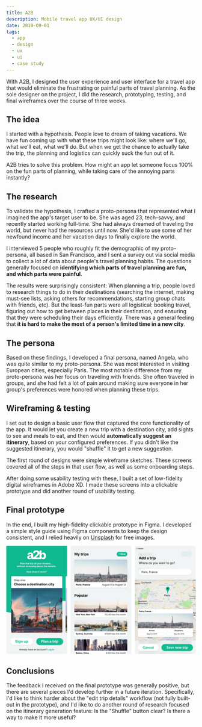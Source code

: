 ```yaml
---
title: A2B
description: Mobile travel app UX/UI design
date: 2019-09-01
tags:
  - app
  - design
  - ux
  - ui
  - case study
---
```


With A2B, I designed the user experience and user interface for a travel app that would eliminate the frustrating or painful parts of travel planning. As the sole designer on the project, I did the research, prototyping, testing, and final wireframes over the course of three weeks.

## The idea

I started with a hypothesis. People love to dream of taking vacations. We have fun coming up with what these trips might look like: where we'll go, what we'll eat, what we'll do. But when we get the chance to actually take the trip, the planning and logistics can quickly suck the fun out of it.

A2B tries to solve this problem. How might an app let someone focus 100% on the fun parts of planning, while taking care of the annoying parts instantly?

## The research

To validate the hypothesis, I crafted a proto-persona that represented what I imagined the app's target user to be. She was aged 23, tech-savvy, and recently started working full-time. She had always dreamed of traveling the world, but never had the resources until now. She'd like to use some of her newfound income and her vacation days to finally explore the world.

I interviewed 5 people who roughly fit the demographic of my proto-persona, all based in San Francisco, and I sent a survey out via social media to collect a lot of data about people's travel planning habits. The questions generally focused on **identifying which parts of travel planning are fun, and which parts were painful**.

The results were surprisingly consistent: When planning a trip, people loved to research things to do in their destinations (searching the internet, making must-see lists, asking others for recommendations, starting group chats with friends, etc). But the least-fun parts were all logistical: booking travel, figuring out how to get between places in their destination, and ensuring that they were scheduling their days efficiently. There was a general feeling that **it is hard to make the most of a person's limited time in a new city**.

## The persona

Based on these findings, I developed a final persona, named Angela, who was quite similar to my proto-persona. She was most interested in visiting European cities, especially Paris. The most notable difference from my proto-persona was her focus on traveling with friends. She often traveled in groups, and she had felt a lot of pain around making sure everyone in her group's preferences were honored when planning these trips.

## Wireframing & testing

I set out to design a basic user flow that captured the core functionality of the app. It would let you create a new trip with a destination city, add sights to see and meals to eat, and then would **automatically suggest an itinerary**, based on your configured preferences. If you didn't like the suggested itinerary, you would "shuffle" it to get a new suggestion.

The first round of designs were simple wireframe sketches. These screens covered all of the steps in that user flow, as well as some onboarding steps.

After doing some usability testing with these, I built a set of low-fidelity digital wireframes in Adobe XD. I made these screens into a clickable prototype and did another round of usability testing.

## Final prototype

In the end, I built my high-fidelity clickable prototype in Figma. I developed a simple style guide using Figma components to keep the design consistent, and I relied heavily on [Unsplash](https://unsplash.com/) for free images.

![high-fidelity prototypes](/images/a2b-hifi.png)

## Conclusions

The feedback I received on the final prototype was generally positive, but there are several pieces I'd develop further in a future iteration. Specifically, I'd like to think harder about the "edit trip details" workflow (not fully built-out in the prototype), and I'd like to do another round of research focused on the itinerary generation feature: Is the "Shuffle" button clear? Is there a way to make it more useful?
